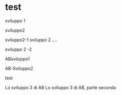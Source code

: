 # test

 sviluppo 1


 sviluppo2

 
 sviluppo2-1
 sviluppo 2 ....
 
  sviluppo 2 -2
 
 ABsviluppo1
 
 AB-Sviluppo2
 
test



Lo sviluppo 3 di AB
Lo sviluppo 3 di AB, parte seconda